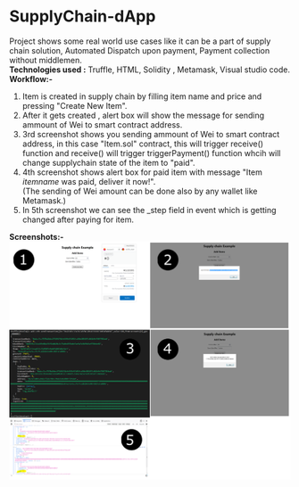 # SupplyChain-dApp
Project shows some real world use cases like it can be a part of supply chain solution, Automated Dispatch upon payment, Payment collection without middlemen.  
<b>Technologies used :</b> Truffle, HTML, Solidity , Metamask, Visual studio code.  
<b>Workflow:-</b>  
1. Item is created in supply chain by filling item name and price and pressing "Create New Item".  
2. After it gets created , alert box will show the message for sending ammount of Wei to smart contract address.  
3. 3rd screenshot shows you sending ammount of Wei to smart contract address, in this case "Item.sol" contract, this will trigger receive() function and receive() will  trigger triggerPayment() function whcih will change supplychain state of the item to "paid".  
4. 4th screenshot shows alert box for paid item with message "Item *itemname* was paid, deliver it now!".  
(The sending of Wei amount can be done also by any wallet like Metamask.) 
5. In 5th screenshot we can see the _step field in event which is getting changed after paying for item.  
  
<b>Screenshots:-</b>
![](ScreenShots/final.png)
